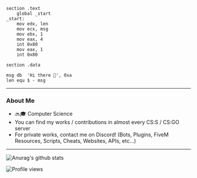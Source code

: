 ```assembly
section	.text
	global _start
_start:
	mov	edx, len
	mov	ecx, msg
	mov	ebx, 1
	mov	eax, 4
	int	0x80
	mov	eax, 1
	int	0x80

section	.data

msg	db	'Hi there 👋', 0xa
len	equ	$ - msg
```

---

### About Me

* 🔜🎓 Computer Science
* You can find my works / contributions in almost every CS:S / CS:GO server
* For private works, contact me on Discord! (Bots, Plugins, FiveM Resources, Scripts, Cheats, Websites, APIs, etc...)

---

![Anurag's github stats](https://github-readme-stats.vercel.app/api?username=KillStr3aK&show_icons=true&theme=radical)

![Profile views](https://gpvc.arturio.dev/KillStr3aK)
